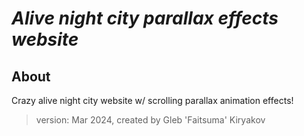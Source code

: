 # **_Alive night city parallax effects website_**

## About

Crazy alive night city website w/ scrolling parallax animation effects!
​
> version: Mar 2024, created by Gleb 'Faitsuma' Kiryakov
